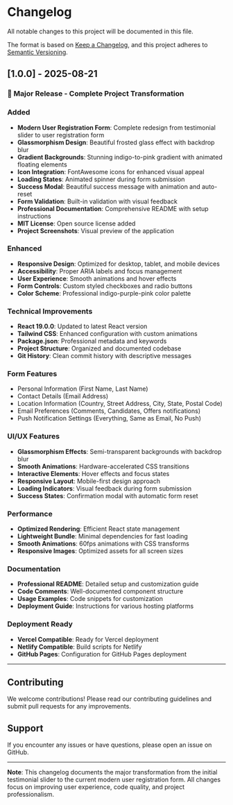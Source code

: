 # Changelog

All notable changes to this project will be documented in this file.

The format is based on [Keep a Changelog](https://keepachangelog.com/en/1.0.0/),
and this project adheres to [Semantic Versioning](https://semver.org/spec/v2.0.0.html).

## [1.0.0] - 2025-08-21

### 🎉 Major Release - Complete Project Transformation

### Added
- **Modern User Registration Form**: Complete redesign from testimonial slider to user registration form
- **Glassmorphism Design**: Beautiful frosted glass effect with backdrop blur
- **Gradient Backgrounds**: Stunning indigo-to-pink gradient with animated floating elements
- **Icon Integration**: FontAwesome icons for enhanced visual appeal
- **Loading States**: Animated spinner during form submission
- **Success Modal**: Beautiful success message with animation and auto-reset
- **Form Validation**: Built-in validation with visual feedback
- **Professional Documentation**: Comprehensive README with setup instructions
- **MIT License**: Open source license added
- **Project Screenshots**: Visual preview of the application

### Enhanced
- **Responsive Design**: Optimized for desktop, tablet, and mobile devices
- **Accessibility**: Proper ARIA labels and focus management
- **User Experience**: Smooth animations and hover effects
- **Form Controls**: Custom styled checkboxes and radio buttons
- **Color Scheme**: Professional indigo-purple-pink color palette

### Technical Improvements
- **React 19.0.0**: Updated to latest React version
- **Tailwind CSS**: Enhanced configuration with custom animations
- **Package.json**: Professional metadata and keywords
- **Project Structure**: Organized and documented codebase
- **Git History**: Clean commit history with descriptive messages

### Form Features
- Personal Information (First Name, Last Name)
- Contact Details (Email Address)
- Location Information (Country, Street Address, City, State, Postal Code)
- Email Preferences (Comments, Candidates, Offers notifications)
- Push Notification Settings (Everything, Same as Email, No Push)

### UI/UX Features
- **Glassmorphism Effects**: Semi-transparent backgrounds with backdrop blur
- **Smooth Animations**: Hardware-accelerated CSS transitions
- **Interactive Elements**: Hover effects and focus states
- **Responsive Layout**: Mobile-first design approach
- **Loading Indicators**: Visual feedback during form submission
- **Success States**: Confirmation modal with automatic form reset

### Performance
- **Optimized Rendering**: Efficient React state management
- **Lightweight Bundle**: Minimal dependencies for fast loading
- **Smooth Animations**: 60fps animations with CSS transforms
- **Responsive Images**: Optimized assets for all screen sizes

### Documentation
- **Professional README**: Detailed setup and customization guide
- **Code Comments**: Well-documented component structure
- **Usage Examples**: Code snippets for customization
- **Deployment Guide**: Instructions for various hosting platforms

### Deployment Ready
- **Vercel Compatible**: Ready for Vercel deployment
- **Netlify Compatible**: Build scripts for Netlify
- **GitHub Pages**: Configuration for GitHub Pages deployment

---

## Contributing

We welcome contributions! Please read our contributing guidelines and submit pull requests for any improvements.

## Support

If you encounter any issues or have questions, please open an issue on GitHub.

---

**Note**: This changelog documents the major transformation from the initial testimonial slider to the current modern user registration form. All changes focus on improving user experience, code quality, and project professionalism.

